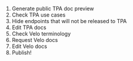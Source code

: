 1. Generate public TPA doc preview
1. Check TPA use cases
1. Hide endpoints that will not be released to TPA
1. Edit TPA docs
1. Check Velo terminology
1. Request Velo docs
1. Edit Velo docs
1. Publish!
